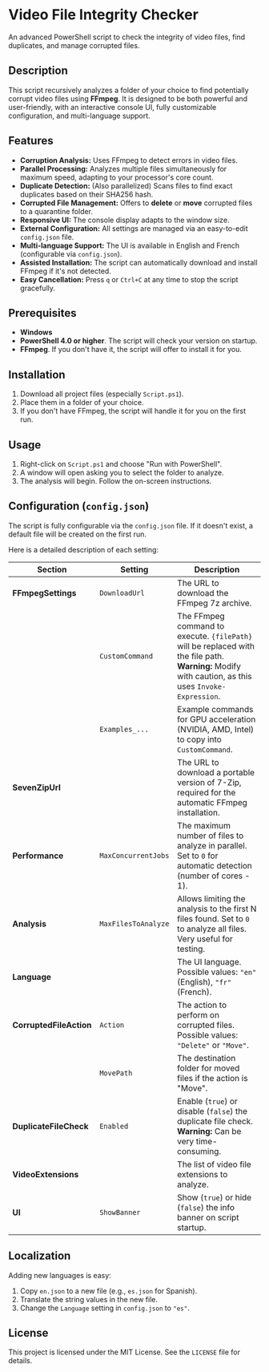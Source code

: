 # Video File Integrity Checker

An advanced PowerShell script to check the integrity of video files, find duplicates, and manage corrupted files.

## Description

This script recursively analyzes a folder of your choice to find potentially corrupt video files using **FFmpeg**. It is designed to be both powerful and user-friendly, with an interactive console UI, fully customizable configuration, and multi-language support.

## Features

-   **Corruption Analysis:** Uses FFmpeg to detect errors in video files.
-   **Parallel Processing:** Analyzes multiple files simultaneously for maximum speed, adapting to your processor's core count.
-   **Duplicate Detection:** (Also parallelized) Scans files to find exact duplicates based on their SHA256 hash.
-   **Corrupted File Management:** Offers to **delete** or **move** corrupted files to a quarantine folder.
-   **Responsive UI:** The console display adapts to the window size.
-   **External Configuration:** All settings are managed via an easy-to-edit `config.json` file.
-   **Multi-language Support:** The UI is available in English and French (configurable via `config.json`).
-   **Assisted Installation:** The script can automatically download and install FFmpeg if it's not detected.
-   **Easy Cancellation:** Press `q` or `Ctrl+C` at any time to stop the script gracefully.

## Prerequisites

-   **Windows**
-   **PowerShell 4.0 or higher**. The script will check your version on startup.
-   **FFmpeg**. If you don't have it, the script will offer to install it for you.

## Installation

1.  Download all project files (especially `Script.ps1`).
2.  Place them in a folder of your choice.
3.  If you don't have FFmpeg, the script will handle it for you on the first run.

## Usage

1.  Right-click on `Script.ps1` and choose "Run with PowerShell".
2.  A window will open asking you to select the folder to analyze.
3.  The analysis will begin. Follow the on-screen instructions.

## Configuration (`config.json`)

The script is fully configurable via the `config.json` file. If it doesn't exist, a default file will be created on the first run.

Here is a detailed description of each setting:

| Section               | Setting               | Description                                                                                                                                                             |
| --------------------- | --------------------- | ----------------------------------------------------------------------------------------------------------------------------------------------------------------------- |
| **FFmpegSettings**    | `DownloadUrl`         | The URL to download the FFmpeg 7z archive.                                                                                                                            |
|                       | `CustomCommand`       | The FFmpeg command to execute. `{filePath}` will be replaced with the file path. **Warning:** Modify with caution, as this uses `Invoke-Expression`.                     |
|                       | `Examples_...`        | Example commands for GPU acceleration (NVIDIA, AMD, Intel) to copy into `CustomCommand`.                                                                                 |
| **SevenZipUrl**       |                       | The URL to download a portable version of 7-Zip, required for the automatic FFmpeg installation.                                                                       |
| **Performance**       | `MaxConcurrentJobs`   | The maximum number of files to analyze in parallel. Set to `0` for automatic detection (number of cores - 1).                                                          |
| **Analysis**          | `MaxFilesToAnalyze`   | Allows limiting the analysis to the first N files found. Set to `0` to analyze all files. Very useful for testing.                                                     |
| **Language**          |                       | The UI language. Possible values: `"en"` (English), `"fr"` (French).                                                                                                     |
| **CorruptedFileAction** | `Action`              | The action to perform on corrupted files. Possible values: `"Delete"` or `"Move"`.                                                                                      |
|                       | `MovePath`            | The destination folder for moved files if the action is "Move".                                                                                                         |
| **DuplicateFileCheck**| `Enabled`             | Enable (`true`) or disable (`false`) the duplicate file check. **Warning:** Can be very time-consuming.                                                                 |
| **VideoExtensions**   |                       | The list of video file extensions to analyze.                                                                                                                           |
| **UI**                | `ShowBanner`          | Show (`true`) or hide (`false`) the info banner on script startup.                                                                                                     |

## Localization

Adding new languages is easy:
1.  Copy `en.json` to a new file (e.g., `es.json` for Spanish).
2.  Translate the string values in the new file.
3.  Change the `Language` setting in `config.json` to `"es"`.

## License

This project is licensed under the MIT License. See the `LICENSE` file for details.
